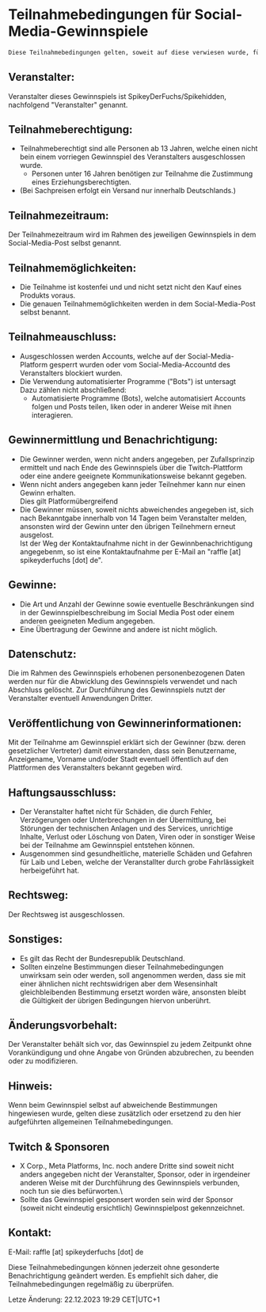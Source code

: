 # Teilnahmebedingungen für Social-Media-Gewinnspiele
```txt
Diese Teilnahmebedingungen gelten, soweit auf diese verwiesen wurde, für Gewinnspiele welche auf den Social Media Kanälen von "Spikey der Fuchs" hatte, durchgeführt werden.
```

## Veranstalter:
Veranstalter dieses Gewinnspiels ist SpikeyDerFuchs/Spikehidden, nachfolgend "Veranstalter" genannt.

## Teilnahmeberechtigung:
- Teilnahmeberechtigt sind alle Personen ab 13 Jahren, welche einen nicht bein einem vorriegen Gewinnspiel des Veranstalters ausgeschlossen wurde.
  - Personen unter 16 Jahren benötigen zur Teilnahme die Zustimmung eines Erziehungsberechtigten.
- (Bei Sachpreisen erfolgt ein Versand nur innerhalb Deutschlands.)

## Teilnahmezeitraum:
Der Teilnahmezeitraum wird im Rahmen des jeweiligen Gewinnspiels in dem Social-Media-Post selbst genannt.

## Teilnahmemöglichkeiten:
- Die Teilnahme ist kostenfei und und nicht setzt nicht den Kauf eines Produkts voraus.
- Die genauen Teilnahmemöglichkeiten werden in dem Social-Media-Post selbst benannt.

## Teilnahmeauschluss:
- Ausgeschlossen werden Accounts, welche auf der Social-Media-Platform gesperrt wurden oder vom Social-Media-Accountd des Veranstalters blockiert wurden.
- Die Verwendung automatisierter Programme ("Bots") ist untersagt\
  Dazu zählen nicht abschließend:
  - Automatisierte Programme (Bots), welche automatisiert Accounts folgen und Posts teilen, liken oder in anderer Weise mit ihnen interagieren.

## Gewinnermittlung und Benachrichtigung:
- Die Gewinner werden, wenn nicht anders angegeben, per Zufallsprinzip ermittelt und nach Ende des Gewinnspiels über die Twitch-Plattform oder eine andere geeignete Kommunikationsweise bekannt gegeben.
- Wenn nicht anders angegeben kann jeder Teilnehmer kann nur einen Gewinn erhalten.\
  Dies gilt Platformübergreifend
- Die Gewinner müssen, soweit nichts abweichendes angegeben ist, sich nach Bekanntgabe innerhalb von 14 Tagen beim Veranstalter melden, ansonsten wird der Gewinn unter den übrigen Teilnehmern erneut ausgelost.\
  Ist der Weg der Kontaktaufnahme nicht in der Gewinnbenachrichtigung angegebenm, so ist eine Kontaktaufnahme per E-Mail an "raffle [at] spikeyderfuchs [dot] de". 

## Gewinne:
- Die Art und Anzahl der Gewinne sowie eventuelle Beschränkungen sind in der Gewinnspielbeschreibung im Social Media Post oder einem anderen geeigneten Medium angegeben.
- Eine Übertragung der Gewinne and andere ist nicht möglich.

## Datenschutz:
Die im Rahmen des Gewinnspiels erhobenen personenbezogenen Daten werden nur für die Abwicklung des Gewinnspiels verwendet und nach Abschluss gelöscht. Zur Durchführung des Gewinnspiels nutzt der Veranstalter eventuell Anwendungen Dritter.

## Veröffentlichung von Gewinnerinformationen:
Mit der Teilnahme am Gewinnspiel erklärt sich der Gewinner (bzw. deren gesetzlicher Vertreter) damit einverstanden, dass sein Benutzername, Anzeigename, Vorname und/oder Stadt eventuell öffentlich auf den Plattformen des Veranstalters bekannt gegeben wird.

## Haftungsausschluss:
- Der Veranstalter haftet nicht für Schäden, die durch Fehler, Verzögerungen oder Unterbrechungen in der Übermittlung, bei Störungen der technischen Anlagen und des Services, unrichtige Inhalte, Verlust oder Löschung von Daten, Viren oder in sonstiger Weise bei der Teilnahme am Gewinnspiel entstehen können.
- Ausgenommen sind gesundheitliche, materielle Schäden und Gefahren für Laib und Leben, welche der Veranstallter durch grobe Fahrlässigkeit herbeigeführt hat.

## Rechtsweg:
Der Rechtsweg ist ausgeschlossen.

## Sonstiges:
- Es gilt das Recht der Bundesrepublik Deutschland.
- Sollten einzelne Bestimmungen dieser Teilnahmebedingungen unwirksam sein oder werden, soll angenommen werden, dass sie mit einer ähnlichen nicht rechtswidrigen aber dem Wesensinhalt gleichbleibenden Bestimmung ersetzt worden wäre, ansonsten bleibt die Gültigkeit der übrigen Bedingungen hiervon unberührt.

## Änderungsvorbehalt:
Der Veranstalter behält sich vor, das Gewinnspiel zu jedem Zeitpunkt ohne Vorankündigung und ohne Angabe von Gründen abzubrechen, zu beenden oder zu modifizieren.

## Hinweis:
Wenn beim Gewinnspiel selbst auf abweichende Bestimmungen hingewiesen wurde, gelten diese zusätzlich oder ersetzend zu den hier aufgeführten allgemeinen Teilnahmebedingungen.

## Twitch & Sponsoren
- X Corp., Meta Platforms, Inc. noch andere Dritte sind soweit nicht anders angegeben nicht der Veranstalter, Sponsor, oder in irgendeiner anderen Weise mit der Durchführung des Gewinnspiels verbunden, noch tun sie dies befürworten.\
- Sollte das Gewinnspiel gesponsert worden sein wird der Sponsor (soweit nicht eindeutig ersichtlich) Gewinnspielpost gekennzeichnet.

## Kontakt:
E-Mail: raffle [at] spikeyderfuchs [dot] de

Diese Teilnahmebedingungen können jederzeit ohne gesonderte Benachrichtigung geändert werden. Es empfiehlt sich daher, die Teilnahmebedingungen regelmäßig zu überprüfen.

Letze Änderung: 22.12.2023 19:29 CET|UTC+1


